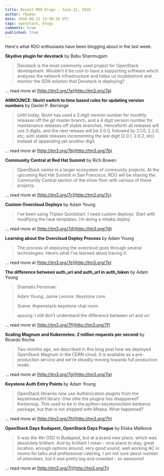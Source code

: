 ```yaml
---
title: Recent RDO blogs - June 21, 2016
author: rbowen
date: 2016-06-21 13:58:29 UTC
tags: openstack, blogs
comments: true
published: true
---
```


Here's what RDO enthusiasts have been blogging about in the last week.

**Skydive plugin for devstack** by Babu Shanmugam

> Devstack is the most commonly used project for OpenStack development. Wouldn’t it be cool to have a supporting software which analyzes the network infrastructure and helps us troubleshoot and monitor the SDN solution that Devstack is deploying?

... read more at [http://tm3.org/7a](http://tm3.org/7a)

**ANNOUNCE: libvirt switch to time based rules for updating version numbers** by Daniel P. Berrangé

> Until today, libvirt has used a 3 digit version number for monthly releases off the git master branch, and a 4 digit version number for maintenance releases off stable branches. Henceforth all releases will use 3 digits, and the next release will be 2.0.0, followed by 2.1.0, 2.2.0, etc, with stable releases incrementing the last digit (2.0.1, 2.0.2, etc) instead of appending yet another digit.

... read more at [http://tm3.org/7b](http://tm3.org/7b)

**Community Central at Red Hat Summit** by Rich Bowen

> OpenStack swims in a larger ecosystem of community projects. At the upcoming Red Hat Summit in San Francisco, RDO will be sharing the Community Central section of the show floor with various of these projects.

... read more at [http://tm3.org/7c](http://tm3.org/7c)

**Custom Overcloud Deploys** by Adam Young

> I’ve been using Tripleo Quickstart.  I need custom deploys. Start with modifying the heat templates. I’m doing a mitaka deploy

... read more at [http://tm3.org/7d](http://tm3.org/7d)

**Learning about the Overcloud Deploy Process** by Adam Young

> The process of deploying the overcloud goes through several technologies. Here’s what I’ve learned about tracing it.

... read more at [http://tm3.org/7e](http://tm3.org/7e)

**The difference between auth_uri and auth_url in auth_token** by Adam Young

> Dramatis Personae:
>
> Adam Young, Jamie Lennox: Keystone core.
> 
> Scene: #openstack-keystone chat room.
> 
> ayoung: I still don’t understand the difference between url and uri

... read more at [http://tm3.org/7f](http://tm3.org/7f)

**Scaling Magnum and Kubernetes: 2 million requests per second** by Ricardo Rocha 

> Two months ago, we described in this blog post how we deployed OpenStack Magnum in the CERN cloud. It is available as a pre-production service and we're steadily moving towards full production mode.

... read more at [http://tm3.org/7g](http://tm3.org/7g)

**Keystone Auth Entry Points** by Adam Young

> OpenStack libraries now use Authenication plugins from the keystoneauth1 library. One othe the plugins has disappered? Kerbersop. This used to be in the python-keystoneclient-kerberos package, but that is not shipped with Mitaka. What happened?

... read more at [http://tm3.org/7h](http://tm3.org/7h)

**OpenStack Days Budapest, OpenStack Days Prague** by Eliska Malikova

> It was the 4th OSD in Budapest, but at a brand new place, which was absolutely brilliant. And by brilliant I mean - nice place to stay, great location, enough options around, very good sound, well working AC in rooms for talks and professional catering. I am not sure about number of attendees, but it was pretty big and crowded - so awesome!

... read more at [http://tm3.org/7i](http://tm3.org/7i)